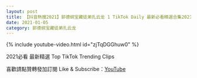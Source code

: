 ```yaml
---
layout: post
title: 【抖音熱搜2021】郭德纲宝藏徒弟孔云龙 1 TikTok Daily 最新必看精選合集2021 01 05
date: 2021-01-05
category: 郭德纲宝藏徒弟孔云龙
---
```


{% include youtube-video.html id="zjTqDGGhuw0" %}

2021必看 最新精選 Top TikTok Trending Clips

喜歡請點贊轉發加訂閱 Like & Subscribe：[YouTube](https://www.youtube.com/channel/UCAoR7VcanIPd04uEq_GIylA/videos)

